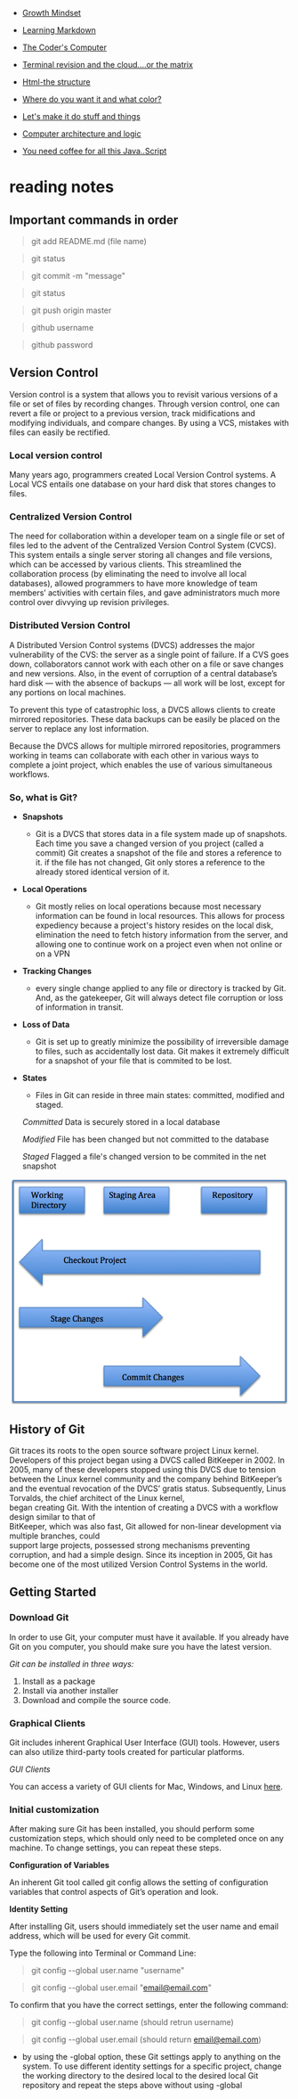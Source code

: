 <nav>

- [Growth Mindset](README.html)

- [Learning Markdown](01-learning-markdown.html) 

- [The Coder's Computer](02-the-coders-computer.html)

- [Terminal revision and the cloud....or the matrix](03-revisions-and-the-cloud.html)

- [Html-the structure](04-structure-with-html.html)

- [Where do you want it and what color?](05-design-with-css.html)

- [Let's make it do stuff and things](06a-dynamic-with-javascript.html)

- [Computer architecture and logic](06b-computer-architecture-and-logic.html)

- [You need coffee for all this Java..Script](07-programming-with-js.html)

</nav>

# reading notes

## Important commands in order

>git add README.md (file name)

>git status

>git commit -m "message"

>git status

>git push origin master

>github username

>github password

## **Version Control**

Version control is a system that allows you to revisit various versions of a file or set of files by recording changes.
Through version control, one can revert a file or project to a previous version, track midifications and modifying individuals,
and compare changes.
By using a VCS, mistakes with files can easily be rectified.

### **Local version control**

Many years ago, programmers created Local Version Control systems. 
A Local VCS entails one database on your hard disk that stores changes to files.

### **Centralized Version Control**

The need for collaboration within a developer team on a single file or set of files led 
to the advent of the Centralized Version Control System (CVCS). This system entails a 
single server storing all changes and file versions, which can be accessed by various clients. 
This streamlined the collaboration process (by eliminating the need to involve all local databases), 
allowed programmers to have more knowledge of team members’ activities with certain files, and gave 
administrators much more control over divvying up revision privileges.

### **Distributed Version Control**

A Distributed Version Control systems (DVCS) addresses the major vulnerability of the CVS: the server as a
single point of failure. If a CVS goes down, collaborators cannot work with each other on a file or save
changes and new versions. Also, in the event of corruption of a central database’s hard disk — with the
absence of backups — all work will be lost, except for any portions on local machines.

To prevent this type of catastrophic loss, a DVCS allows clients to create mirrored repositories. These data
backups can be easily be placed on the server to replace any lost information.

Because the DVCS allows for multiple mirrored repositories, programmers working in teams can
collaborate with each other in various ways to complete a joint project, which enables the use of various
simultaneous workflows.

### **So, what is Git?**

* **Snapshots**
  - Git is a DVCS that stores data in a file system made up of snapshots. Each time you save a changed version of you project
  (called a commit) Git creates a snapshot of the file and stores a reference to it. if the file has not changed, Git only stores
  a reference to the already stored identical version of it.
  
* **Local Operations**
  - Git mostly relies on local operations because most necessary information can be found in local resources.
  This allows for process expediency because a project's history resides on the local disk, elimination the 
  need to fetch history information from the server, and allowing one to continue work on a project even when not online or on a VPN
  
* **Tracking Changes**
  - every single change applied to any file or directory is tracked by Git. And, as the gatekeeper, Git will always detect file
  corruption or loss of information in transit.
  
* **Loss of Data**
  - Git is set up to greatly minimize the possibility of irreversible damage to files, such as accidentally lost data. Git makes it extremely
  difficult for a snapshot of your file that is commited to be lost.
  
* **States**
  - Files in Git can reside in three main states: committed, modified and staged.
  
  *Committed*
  Data is securely stored in a local database
  
  *Modified*
  File has been changed but not committed to the database
  
  *Staged*
  Flagged a file's changed version to be commited in the net snapshot
  
![States Process](images/states.png)
  
## **History of Git**

Git traces its roots to the open source software project Linux kernel. Developers of this project began
using a DVCS called BitKeeper in 2002. In 2005, many of these developers stopped using this DVCS due to
tension between the Linux kernel community and the company behind BitKeeper’s and the eventual
revocation of the DVCS’ gratis status. Subsequently, Linus Torvalds, the chief architect of the Linux kernel,  
began creating Git. With the intention of creating a DVCS with a workflow design similar to that of  
BitKeeper, which was also fast, Git allowed for non-linear development via multiple branches, could  
support large projects, possessed strong mechanisms preventing corruption, and had a simple design.
Since its inception in 2005, Git has become one of the most utilized Version Control Systems in the world.

## **Getting Started**

### **Download Git**

In order to use Git, your computer must have it available. If you already have Git on you computer,
you should make sure you have the latest version.

*Git can be installed in three ways:*
  1. Install as a package
  2. Install via another installer
  3. Download and compile the source code.

### **Graphical Clients**

Git includes inherent Graphical User Interface (GUI) tools. However, users can also utilize third-party tools 
created for particular platforms.

*GUI Clients*

You can access a variety of GUI clients for Mac, Windows, and Linux [here](https://git-scm.com/downloads/guis).

### **Initial customization**

After making sure Git has been installed, you should perform some customization steps, which should only need to be completed once on any machine. 
To change settings, you can repeat these steps.

**Configuration of Variables**

An inherent Git tool called git config allows the setting of configuration variables that control aspects of Git’s operation and look.

**Identity Setting**

After installing Git, users should immediately set the user name and email address, which will be used for every Git commit.

Type the following into Terminal or Command Line:

> git config --global user.name "username"

> git config --global user.email "email@email.com"

To confirm that you have the correct settings, enter the following command:

> git config --global user.name (should retrun username)

> git config --global user.email (should return email@email.com) 

  - by using the -global option, these Git settings apply to anything on the system. To use different identity settings for a specific project, 
  change the working directory to the desired local to the desired local Git repository and repeat the steps above without using -global

